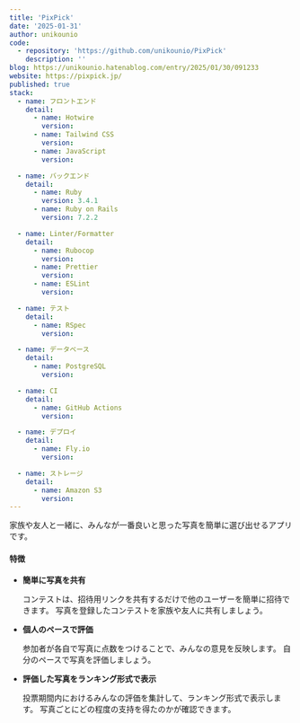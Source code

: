 ```yaml
---
title: 'PixPick'
date: '2025-01-31'
author: unikounio
code:
  - repository: 'https://github.com/unikounio/PixPick'
    description: ''
blog: https://unikounio.hatenablog.com/entry/2025/01/30/091233
website: https://pixpick.jp/
published: true
stack:
  - name: フロントエンド
    detail:
      - name: Hotwire
        version:
      - name: Tailwind CSS
        version:
      - name: JavaScript
        version:

  - name: バックエンド
    detail:
      - name: Ruby
        version: 3.4.1
      - name: Ruby on Rails
        version: 7.2.2

  - name: Linter/Formatter
    detail:
      - name: Rubocop
        version:
      - name: Prettier
        version:
      - name: ESLint
        version:

  - name: テスト
    detail:
      - name: RSpec
        version:

  - name: データベース
    detail:
      - name: PostgreSQL
        version:

  - name: CI
    detail:
      - name: GitHub Actions
        version:

  - name: デプロイ
    detail:
      - name: Fly.io
        version:

  - name: ストレージ
    detail:
      - name: Amazon S3
        version:
---
```


家族や友人と一緒に、みんなが一番良いと思った写真を簡単に選び出せるアプリです。

#### 特徴

- **簡単に写真を共有**

  コンテストは、招待用リンクを共有するだけで他のユーザーを簡単に招待できます。
  写真を登録したコンテストを家族や友人に共有しましょう。

- **個人のペースで評価**

  参加者が各自で写真に点数をつけることで、みんなの意見を反映します。
  自分のペースで写真を評価しましょう。

- **評価した写真をランキング形式で表示**

  投票期間内におけるみんなの評価を集計して、ランキング形式で表示します。
  写真ごとにどの程度の支持を得たのかが確認できます。
